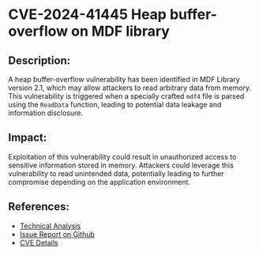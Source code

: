 # CVE-2024-41445 Heap buffer-overflow on MDF library


## Description:
A heap buffer-overflow vulnerability has been identified in MDF Library version 2.1, which may allow attackers to read arbitrary data from memory. This vulnerability is triggered when a specially crafted `mdf4` file is parsed using the `ReadData` function, leading to potential data leakage and information disclosure.

## Impact:
Exploitation of this vulnerability could result in unauthorized access to sensitive information stored in memory. Attackers could leverage this vulnerability to read unintended data, potentially leading to further compromise depending on the application environment.


## References: 
- [Technical Analysis](https://g0ku704.github.io/2024/08/13/mdf4_parser_vuln_CVE-2024-41445.html)
- [Issue Report on Github](https://github.com/ihedvall/mdflib/issues/88)
- [CVE Details](https://cve.mitre.org/cgi-bin/cvename.cgi?name=CVE-2024-41445)
